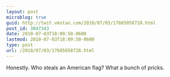 ```yaml
---
layout: post
microblog: true
guid: http://twit.vmstan.com/2010/07/03/17685058728.html
post_id: 3047343
date: 2010-07-03T18:09:50-0600
lastmod: 2010-07-03T18:09:50-0600
type: post
url: /2010/07/03/17685058728.html
---
```

Honestly. Who steals an American flag? What a bunch of pricks.
